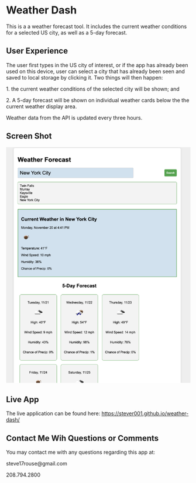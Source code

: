 # Weather Dash
This is a a weather forecast tool. It includes the current weather conditions for a selected US city, as well as a 5-day forecast. 

## User Experience
The user first types in the US city of interest, or if the app has already been used on this device, user can select a city that has already been seen and saved to local storage by clicking it.  Two things will then happen:
<p>1. the current weather conditions of the selected city will be shown; and</p>
<p>2. A 5-day forecast will be shown on individual weather cards below the the current weather display area.</p>

Weather data from the API is updated every three hours.

## Screen Shot
![Image of Weather Dash App](assets/images/weather-dash.png)
 
 ## Live App
 The live application can be found here:
 https://stever001.github.io/weather-dash/



## Contact Me Wih Questions or Comments
You may contact me with any questions regarding this app at:

<p>steve17rouse@gmail.com</p>
<p>208.794.2800</p>